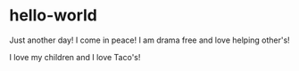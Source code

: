 # hello-world
Just another day! I come in peace! 
I am drama free and love helping other's! 
 
I love my children and I love Taco's! 
